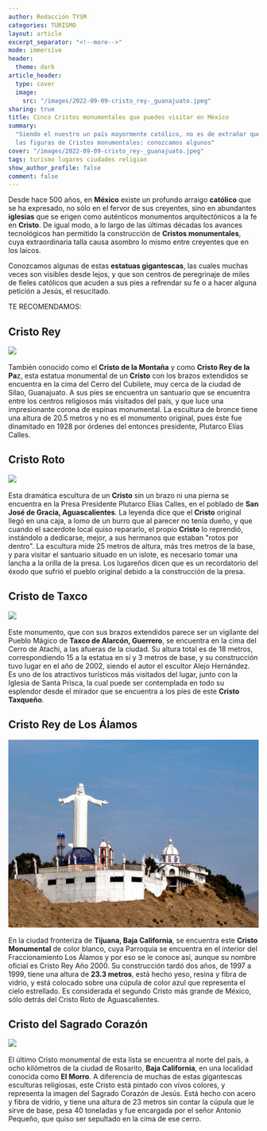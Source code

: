 ```yaml
---
author: Redacción TYSM
categories: TURISMO
layout: article
excerpt_separator: "<!--more-->"
mode: immersive
header:
  theme: dark
article_header:
  type: cover
  image:
    src: "/images/2022-09-09-cristo_rey-_guanajuato.jpeg"
sharing: true
title: Cinco Cristos monumentales que puedes visitar en México
summary:
  "Siendo el nuestro un país mayormente católico, no es de extrañar que abunden
  las figuras de Cristos monumentales: conozcamos algunos"
cover: "/images/2022-09-09-cristo_rey-_guanajuato.jpeg"
tags: turismo lugares ciudades religion
show_author_profile: false
comment: false
---
```


Desde hace 500 años, en **México** existe un profundo arraigo **católico** que se ha expresado, no sólo en el fervor de sus creyentes, sino en abundantes **iglesias** que se erigen como auténticos monumentos arquitectónicos a la fe en **Cristo**. De igual modo, a lo largo de las últimas décadas los avances tecnológicos han permitido la construcción de **Cristos monumentales**, cuya extraordinaria talla causa asombro lo mismo entre creyentes que en los laicos.

Conozcamos algunas de estas **estatuas gigantescas**, las cuales muchas veces son visibles desde lejos, y que son centros de peregrinaje de miles de fieles católicos que acuden a sus pies a refrendar su fe o a hacer alguna petición a Jesús, el resucitado.

TE RECOMENDAMOS:

## Cristo Rey

![](https://upload.wikimedia.org/wikipedia/commons/thumb/f/f7/Cristo_Rey_-_Cerro_del_Cubilete_-_Silao%2C_Guanajuato_-_3.jpg/768px-Cristo_Rey_-_Cerro_del_Cubilete_-_Silao%2C_Guanajuato_-_3.jpg)

También conocido como el **Cristo de la Montaña** y como **Cristo Rey de la Pa**z, esta estatua monumental de un **Cristo** con los brazos extendidos se encuentra en la cima del Cerro del Cubilete, muy cerca de la ciudad de Silao, Guanajuato. A sus pies se encuentra un santuario que se encuentra entre los centros religiosos más visitados del país, y que luce una impresionante corona de espinas monumental. La escultura de bronce tiene una altura de 20.5 metros y no es el monumento original, pues éste fue dinamitado en 1928 por órdenes del entonces presidente, Plutarco Elías Calles.

## Cristo Roto

![](https://upload.wikimedia.org/wikipedia/commons/1/19/Cristo_Roto.jpg)

Esta dramática escultura de un **Cristo** sin un brazo ni una pierna se encuentra en la Presa Presidente Plutarco Elías Calles, en el poblado de **San José de Gracia, Aguascalientes**. La leyenda dice que el **Cristo** original llegó en una caja, a lomo de un burro que al parecer no tenía dueño, y que cuando el sacerdote local quiso repararlo, el propio **Cristo** lo reprendió, instándolo a dedicarse, mejor, a sus hermanos que estaban "rotos por dentro". La escultura mide 25 metros de altura, más tres metros de la base, y para visitar el santuario situado en un islote, es necesario tomar una lancha a la orilla de la presa. Los lugareños dicen que es un recordatorio del éxodo que sufrió el pueblo original debido a la construcción de la presa.

## Cristo de Taxco

![](https://upload.wikimedia.org/wikipedia/commons/thumb/e/e5/ChristSculptTaxco2.JPG/685px-ChristSculptTaxco2.JPG)

Este monumento, que con sus brazos extendidos parece ser un vigilante del Pueblo Mágico de **Taxco de Alarcón, Guerrero**, se encuentra en la cima del Cerro de Atachi, a las afueras de la ciudad. Su altura total es de 18 metros, correspondiendo 15 a la estatua en sí y 3 metros de base, y su construcción tuvo lugar en el año de 2002, siendo el autor el escultor Alejo Hernández. Es uno de los atractivos turísticos más visitados del lugar, junto con la Iglesia de Santa Prisca, la cual puede ser contemplada en todo su esplendor desde el mirador que se encuentra a los pies de este **Cristo Taxqueño**.

## Cristo Rey de Los Álamos

![](/images/2022-09-09-cristo-rey-los-alamos-tijuana-foto-megaconstrucciones-net_.jpg)

En la ciudad fronteriza de **Tijuana, Baja California**, se encuentra este **Cristo Monumental** de color blanco, cuya Parroquia se encuentra en el interior del Fraccionamiento Los Álamos y por eso se le conoce así, aunque su nombre oficial es Cristo Rey Año 2000. Su construcción tardó dos años, de 1997 a 1999, tiene una altura de **23.3 metros**, está hecho yeso, resina y fibra de vidrio, y está colocado sobre una cúpula de color azul que representa el cielo estrellado. Es considerada el segundo Cristo más grande de México, sólo detrás del Cristo Roto de Aguascalientes.

## Cristo del Sagrado Corazón

![](https://upload.wikimedia.org/wikipedia/commons/thumb/b/bf/Cristo_del_Sagrado_Corazon_%2851432194755%29.jpg/768px-Cristo_del_Sagrado_Corazon_%2851432194755%29.jpg)

El último Cristo monumental de esta lista se encuentra al norte del país, a ocho kilómetros de la ciudad de Rosarito, **Baja California**, en una localidad conocida como **El Morro**. A diferencia de muchas de estas gigantescas esculturas religiosas, este Cristo está pintado con vivos colores, y representa la imagen del Sagrado Corazón de Jesús. Está hecho con acero y fibra de vidrio, y tiene una altura de 23 metros sin contar la cúpula que le sirve de base, pesa 40 toneladas y fue encargada por el señor Antonio Pequeño, que quiso ser sepultado en la cima de ese cerro.
